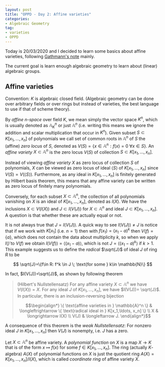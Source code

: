 ```yaml
---
layout: post
title: "OPPD - Day 2: Affine varieties"
categories: 
- Algebraic Geometry
tag: 
- varieties
- OPPD
---
```


Today is 20/03/2020 and I decided to learn some basics about 
affine varieties, following [Gathmann's note](https://www.mathematik.uni-kl.de/~gathmann/class/alggeom-2019/alggeom-2019.pdf) mainly. 

The current goal is learn enough 
algebraic geometry to learn about (linear) algebraic groups. 

## Affine varieties

Convention: $K$ is algebraic closed field. (Algebraic 
geometry can be done over arbitrary fields or over rings 
but instead of varieties, the best language to use 
if that of scheme theory). 

By *affine $n$-space* over field $K$, we mean simply
the vector space $K^n$, which is usually denoted as 
$\mathbb{A}_K^n$ or just $\mathbb{A}^n$ (i.e. writing 
this means we ignore the addition and scalar multiplication 
that occur in $K^n$). Given subset $S\subset K[x_1,\ldots, x_n]$
of polynomials we call set of common roots in $\mathbb{A}^n$ of 
$S$ the (affine) *zero locus* of $S$, denoted as $V(S)=\{x\in 
\mathbb{A}^n: f(x)=0 \; \forall x\in S\}$. 
An *affine variety* $X\subset \mathbb{A}^n$
is the zero locus $V(S)$ of collection 
$S\subset K[x_1,\ldots, x_n]$.

Instead of viewing *affine variety* $X$ as zero locus of 
collection $S$ of polynomials, $X$ can be viewed as 
zero locus of ideal $\langle S\rangle$ of 
$K[x_1,\ldots, x_n]$ since $V(S)=V(\langle S\rangle)$. 
Furthermore, as any ideal in $K[x_1,\ldots, x_n]$
is finitely generated by Hilbert basis theorem, this means 
that any affine variety can be written as zero locus 
of finitely many polynomials. 

Conversely, for each subset $X\subset \mathbb{A}^n$, 
the collection of all polynomials vanishing on $X$
is an ideal of $K[x_1,\ldots, x_n]$, denoted as $I(X)$. 
We have the inclusions $X \subset V(I(X))$ and $J\subset I(V(J))$ 
for $X\subset \mathbb{A}^n$ and ideal $J\subset 
K[x_1,\ldots, x_n]$. A question is that whether 
these are actually equal or not. 

It is not always true that $J=I(V(J))$. A quick 
way to see $I(V(J))\ne J$ is notice that if we work 
with $K[x_1]$ (i.e. $n=1$) then with $f(x_1)=(x_1-a)^k$
then $V(f)=\{a\}$, which does not contain the data 
about multiplicity $k$, so when we apply $I(\dot)$ to
$V(f)$ we obtain $I(V(f))=\langle (x_1-a)\rangle$,
which is not $J=\langle (x_1-a)^k\rangle$ if $k>1$. 
This example suggests us to define the *radical* 
$\sqrt{J}$ of ideal $J$ of ring $R$ to be 

$$
\sqrt{J}=\{f\in R: f^k \in J \; \text{for some }
k\in \mathbb{N}\}
$$

In fact, $I(V(J))=\sqrt{J}$, as shown by following 
theorem 

> (Hilbert's Nullstellensatz) For any affine variety 
> $X\subset \mathbb{A}^n$ we have $V(I(X))=X$. For any 
> ideal $J$ of $K[x_1,\ldots, x_n]$, we have $I(V(J))=
> \sqrt{J}$. In particular, there is an inclusion-reversing 
> bijection 
> 
> $$\begin{align*} 
> \{ \text{affine varieties in } \mathbb{A}^n \}
> & \longleftrightarrow \{ \text{radical ideal in } 
> K[x_1,\ldots, x_n] \} \\ 
> X & \longrightarrow I(X) \\
> V(J) & \longleftarrow J. 
> \end{align*}$$

A consequence of this theorem is the *weak Nullstellensatz*:
For nonzero ideal $J$ in $K[x_1,\ldots, x_n]$ then $V(J)$
is nonempty, i.e. $J$ has a zero. 

Let $X \subset \mathbb{A}^n$ be affine variety. A 
*polynomial function* on $X$ is a map $X\to K$ that is 
of the form $x \mapsto f(x)$ for some $f\in K[x_1,\ldots, x_n]$.
The ring (actually $K$-algebra) $A(X)$ of polynomial functions on 
$X$ is just the quotient ring $A(X)=K[x_1,\ldots, x_n]/I(X)$, 
which is called *coordinate ring* of affine variety $X$.

